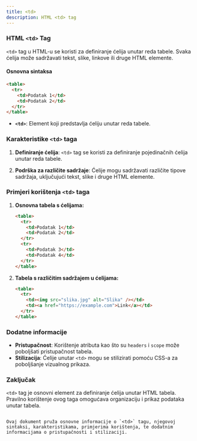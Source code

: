 ```yaml
---
title: <td>
description: HTML <td> tag
---
```


### HTML `<td>` Tag

`<td>` tag u HTML-u se koristi za definiranje ćelija unutar reda tabele. Svaka ćelija može sadržavati tekst, slike, linkove ili druge HTML elemente.

#### Osnovna sintaksa

```html
<table>
  <tr>
    <td>Podatak 1</td>
    <td>Podatak 2</td>
  </tr>
</table>
```

- **`<td>`**: Element koji predstavlja ćeliju unutar reda tabele.

### Karakteristike `<td>` taga

1. **Definiranje ćelija**:
   `<td>` tag se koristi za definiranje pojedinačnih ćelija unutar reda tabele.

2. **Podrška za različite sadržaje**:
   Ćelije mogu sadržavati različite tipove sadržaja, uključujući tekst, slike i druge HTML elemente.

### Primjeri korištenja `<td>` taga

1. **Osnovna tabela s ćelijama:**

   ```html
   <table>
     <tr>
       <td>Podatak 1</td>
       <td>Podatak 2</td>
     </tr>
     <tr>
       <td>Podatak 3</td>
       <td>Podatak 4</td>
     </tr>
   </table>
   ```

2. **Tabela s različitim sadržajem u ćelijama:**
   ```html
   <table>
     <tr>
       <td><img src="slika.jpg" alt="Slika" /></td>
       <td><a href="https://example.com">Link</a></td>
     </tr>
   </table>
   ```

### Dodatne informacije

- **Pristupačnost**: Korištenje atributa kao što su `headers` i `scope` može poboljšati pristupačnost tabela.
- **Stilizacija**: Ćelije unutar `<td>` mogu se stilizirati pomoću CSS-a za poboljšanje vizualnog prikaza.

### Zaključak

`<td>` tag je osnovni element za definiranje ćelija unutar HTML tabela. Pravilno korištenje ovog taga omogućava organizaciju i prikaz podataka unutar tabela.

```

Ovaj dokument pruža osnovne informacije o `<td>` tagu, njegovoj sintaksi, karakteristikama, primjerima korištenja, te dodatnim informacijama o pristupačnosti i stilizaciji.
```
